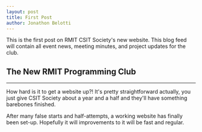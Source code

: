 ```yaml
---
layout: post
title: First Post
author: Jonathon Belotti
---
```


This is the first post on RMIT CSIT Society's new website. This blog feed will contain all event news, meeting minutes, and project updates for the club.
<!--excerpt-->
## The New RMIT Programming Club
-----

How hard is it to get a website up?! It's pretty straightforward actually, you just give CSIT Society about a year and a half and they'll have something barebones finished.

After many false starts and half-attempts, a working website has finally been set-up. Hopefully it will improvements to it will be fast and regular.
